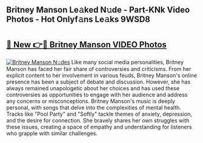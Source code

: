 ## Britney Manson Le𝚊ked N𝚞de - Part-KNk Video Photos - Hot Onlyf𝚊ns Le𝚊ks 9WSD8

# <h2><a href="http://ab46095.deff.icu/?id=Britney+Manson">🔗 New 👉🔴 Britney Manson VIDEO Photos</a></h2>

[![Britney Manson N𝚞des](https://i.imgur.com/rIISA9y.gif)](http://ab46095.deff.icu/?id=Britney+Manson)
Like many social media personalities, Britney Manson has faced her fair share of controversies and criticisms. From her explicit content to her involvement in various feuds, Britney Manson's online presence has been a subject of debate and discussion. However, she has always remained unapologetic about her choices and has used these controversies as opportunities to engage with her audience and address any concerns or misconceptions. Britney Manson's music is deeply personal, with songs that delve into the complexities of mental health. Tracks like "Pool Party" and "Softly" tackle themes of anxiety, depression, and the desire for connection. She bravely shares her own struggles with these issues, creating a space of empathy and understanding for listeners who grapple with similar challenges.

